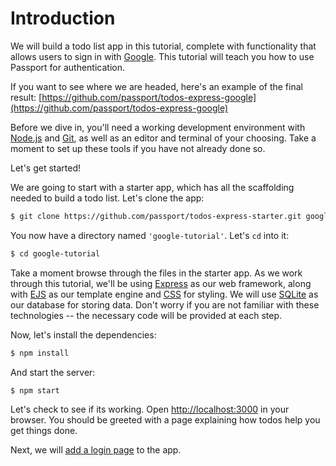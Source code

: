 # Introduction

We will build a todo list app in this tutorial, complete with functionality that
allows users to sign in with [Google](https://www.google.com/).  This tutorial
will teach you how to use Passport for authentication.

If you want to see where we are headed, here's an example of the final result:
[https://github.com/passport/todos-express-google](https://github.com/passport/todos-express-google)

Before we dive in, you'll need a working development environment with [Node.js](https://nodejs.org/)
and [Git](https://git-scm.com/), as well as an editor and terminal of your
choosing.  Take a moment to set up these tools if you have not already done so.

Let's get started!

We are going to start with a starter app, which has all the scaffolding needed
to build a todo list.  Let's clone the app:

```sh
$ git clone https://github.com/passport/todos-express-starter.git google-tutorial
```

You now have a directory named `'google-tutorial'`.  Let's `cd` into
it:

```sh
$ cd google-tutorial
```

Take a moment browse through the files in the starter app.  As we work through
this tutorial, we'll be using [Express](https://expressjs.com/) as our web
framework, along with [EJS](https://ejs.co/) as our template engine and [CSS](https://developer.mozilla.org/en-US/docs/Web/CSS)
for styling.  We will use [SQLite](https://github.com/mapbox/node-sqlite3) as
our database for storing data.  Don't worry if you are not familiar with these
technologies -- the necessary code will be provided at each step.

Now, let's install the dependencies:

```sh
$ npm install
```

And start the server:

```
$ npm start
```

Let's check to see if its working.  Open [http://localhost:3000](http://localhost:3000)
in your browser.  You should be greeted with a page explaining how todos help
you get things done.

Next, we will [add a login page](prompt/) to the app.
